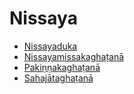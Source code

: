 

# Nissaya

* [Nissayaduka](Nissaya/Nissayaduka.md)
* [Nissayamissakaghaṭanā](Nissaya/Nissayamissakaghatana.md)
* [Pakiṇṇakaghaṭanā](Nissaya/Pakinnakaghatana.md)
* [Sahajātaghaṭanā](Nissaya/Sahajataghatana.md)



